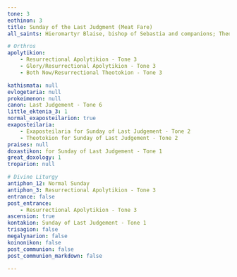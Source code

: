 ```yaml
---
tone: 3
eothinon: 3
title: Sunday of the Last Judgment (Meat Fare)
all_saints: Hieromartyr Blaise, bishop of Sebastia and companions; Theodora the empress; New-martyr George of Serbia; Vsevolod, prince and wonderworker of Pskov

# Orthros
apolytikion:
    - Resurrectional Apolytikion - Tone 3
    - Glory/Resurrectional Apolytikion - Tone 3
    - Both Now/Resurrectional Theotokion - Tone 3

kathismata: null
evlogetaria: null
prokeimenon: null
canon: Last Judgement - Tone 6
little_ektenia_3: 1
normal_exaposteilarion: true
exaposteilaria:
    - Exaposteilaria for Sunday of Last Judgement - Tone 2
    - Theotokion for Sunday of Last Judgement - Tone 2
praises: null
doxastikon: for Sunday of Last Judgement - Tone 1
great_doxology: 1
troparion: null

# Divine Liturgy
antiphon_12: Normal Sunday
antiphon_3: Resurrectional Apolytikion - Tone 3
entrance: false
post_entrance:
    - Resurrectional Apolytikion - Tone 3
ascension: true
kontakion: Sunday of Last Judgement - Tone 1
trisagion: false
megalynarion: false
koinonikon: false
post_communion: false
post_communion_markdown: false

---
```


